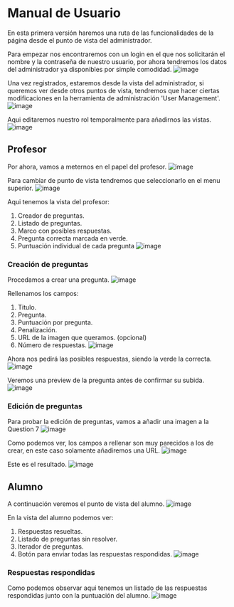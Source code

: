# Manual de Usuario
En esta primera versión haremos una ruta de las funcionalidades de la página desde el punto de vista del administrador.

Para empezar nos encontraremos con un login en el que nos solicitarán el nombre y la contraseña de nuestro usuario, por ahora tendremos los datos del administrador ya disponibles por simple comodidad.
![image](https://user-images.githubusercontent.com/64038800/141701345-7aed74d3-7cee-4c5b-ae69-e77693349ff1.png)

Una vez registrados, estaremos desde la vista del administrador, si queremos ver desde otros puntos de vista, tendremos que hacer ciertas modificaciones en la herramienta de administración 'User Management'.
![image](https://user-images.githubusercontent.com/64038800/141701383-011a6f83-f616-44a3-9c60-abf3b40b351d.png)

Aqui editaremos nuestro rol temporalmente para añadirnos las vistas.
![image](https://user-images.githubusercontent.com/64038800/141701530-7bbdf7ef-00c3-4c8d-ad21-2877b299238b.png)

## Profesor
Por ahora, vamos a meternos en el papel del profesor.
![image](https://user-images.githubusercontent.com/64038800/141701556-4af53714-424a-4243-a15e-e5ded3a366c2.png)

Para cambiar de punto de vista tendremos que seleccionarlo en el menu superior.
![image](https://user-images.githubusercontent.com/64038800/141701693-5c5cbbcc-5aeb-4cfe-8030-ed6d4f4215c4.png)

Aqui tenemos la vista del profesor:
  1. Creador de preguntas.
  2. Listado de preguntas.
  3. Marco con posibles respuestas.
  4. Pregunta correcta marcada en verde.
  5. Puntuación individual de cada pregunta
![image](https://user-images.githubusercontent.com/64038800/141701836-d0483759-cb2b-4bf3-8cd1-27917d617b97.png)

### Creación de preguntas
Procedamos a crear una pregunta.
![image](https://user-images.githubusercontent.com/64038800/141701914-bf479f6e-21f7-4953-8ac9-5e901043aa27.png)

Rellenamos los campos:
  1. Titulo.
  2. Pregunta.
  3. Puntuación por pregunta.
  4. Penalización.
  5. URL de la imagen que queramos. (opcional)
6. Número de respuestas.
![image](https://user-images.githubusercontent.com/64038800/141702066-0ff4da46-b7ca-4729-a643-a73154c89bf7.png)

Ahora nos pedirá las posibles respuestas, siendo la verde la correcta.
![image](https://user-images.githubusercontent.com/64038800/141702246-ae0eb08c-c1de-4752-ae9f-e94c6711a7cb.png)

Veremos una preview de la pregunta antes de confirmar su subida.
<br/>![image](https://user-images.githubusercontent.com/64038800/141702304-f4959862-00e4-4f5d-8d1a-d0a49ece5d24.png)

### Edición de preguntas
Para probar la edición de preguntas, vamos a añadir una imagen a la Question 7
![image](https://user-images.githubusercontent.com/64038800/141702393-6f467e86-e21b-413d-81da-48c207d37bdf.png)

Como podemos ver, los campos a rellenar son muy parecidos a los de crear, en este caso solamente añadiremos una URL.
![image](https://user-images.githubusercontent.com/64038800/141702445-a97c2df1-44f3-4e3d-a0b0-259836e839ec.png)

Este es el resultado.
![image](https://user-images.githubusercontent.com/64038800/141702603-7560aa93-b8c7-46d2-bd0d-8e676ec62f97.png)

## Alumno
A continuación veremos el punto de vista del alumno.
![image](https://user-images.githubusercontent.com/64038800/141702351-19b9b71b-0e95-4974-aedc-39629260ff48.png)

En la vista del alumno podemos ver:
  1. Respuestas resueltas.
  2. Listado de preguntas sin resolver.
  3. Iterador de preguntas.
  4. Botón para enviar todas las respuestas respondidas.
![image](https://user-images.githubusercontent.com/64038800/141702687-cca9c7f5-4a38-4641-b23e-cfd2686a0bb9.png)

### Respuestas respondidas
Como podemos observar aqui tenemos un listado de las respuestas respondidas junto con la puntuación del alumno.
![image](https://user-images.githubusercontent.com/64038800/141702782-d65ea59d-36e0-49ae-aeb7-7e2e0760660f.png)
